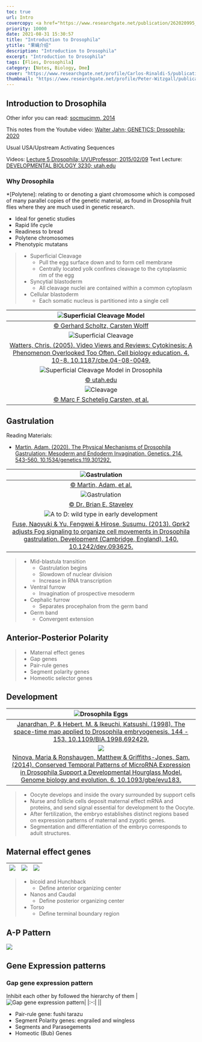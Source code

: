 ```yaml
---
toc: true
url: Intro
covercopy: <a href="https://www.researchgate.net/publication/262020995_Tissue-specific_direct_microtransfer_of_nanomaterials_into_Drosophila_embryos_as_a_versatile_in_vivo_test_bed_for_nanomaterial_toxicity_assessment">© Sasha M Vega Alvarez, et al.</a>
priority: 10000
date: 2021-08-31 15:30:57
title: "Introduction to Drosophila"
ytitle: "果蝇介绍"
description: "Introduction to Drosophila"
excerpt: "Introduction to Drosophila"
tags: [Flies, Drosophila]
category: [Notes, Biology, Dme]
cover: "https://www.researchgate.net/profile/Carlos-Rinaldi-5/publication/262020995/figure/fig1/AS:613984990396433@1523396837556/Drosophila-life-cycle-Notes-all-stages-of-the-Drosophila-life-cycle-are-readily.png"
thumbnail: "https://www.researchgate.net/profile/Peter-Witzgall/publication/230554616/figure/fig1/AS:746407300460547@1554968776346/Drosophila-melanogaster-fruit-flies-mating-on-a-fermenting-grape-berry-Photograph_Q640.jpg"
---
```


## Introduction to Drosophila

Other infor you can read: [socmucimm, 2014](https://www.socmucimm.org/news-media/an-introduction-to-drosophila-melanogaster/)

This notes from the Youtube video: [Walter Jahn; GENETICS: Drosophila; 2020](https://www.youtube.com/playlist?list=PLAC62B8AF32A802F6)

Usual
USA/Upstream Activating Sequences


Videos: [Lecture 5 Drosophila;  UVUProfessor; 2015/02/09](https://www.youtube.com/watch?v=b54DlD0oSR0&list=WL&index=18&t=34s)
Text Lecture: [DEVELOPMENTAL BIOLOGY 3230; utah.edu](https://bastiani.biology.utah.edu/courses/3230/db%20lecture/lectures/a9FlyMaternal.html)

### Why Drosophila

*[Polytene]: relating to or denoting a giant chromosome which is composed of many parallel copies of the genetic material, as found in Drosophila fruit flies where they are much used in genetic research.

- Ideal for genetic studies
- Rapid life cycle
- Readiness to bread
- Polytene chromosomes
- Phenotypic mutatans

>- Superficial Cleavage
>   - Pull the egg surface down and to form cell membrane
>   - Centrally located yolk confines cleavage to the cytoplasmic rim of the egg
>- Syncytial blastoderm
>   - All cleavage nuclei are contained within a common cytoplasm
>- Cellular blastoderm
>   - Each somatic nucleus is partitioned into a single cell


|![Superficial Cleavage Model](https://www.researchgate.net/profile/Carsten-Wolff/publication/269079055/figure/fig2/AS:667784681881606@1536223683575/Schematic-representation-of-cleavage-modes-a-A-generalized-meroblastic-cleavage-of-the.png)|
|:-:|
|[&copy; Gerhard Scholtz, Carsten Wolff](https://www.researchgate.net/figure/Schematic-representation-of-cleavage-modes-a-A-generalized-meroblastic-cleavage-of-the_fig2_269079055)|
|![Superficial Cleavage](https://www.researchgate.net/profile/Chris-Watters-3/publication/7987161/figure/fig4/AS:277756941225990@1443233823335/Confocal-fluorescent-images-of-labeled-nuclei-in-an-early-Drosophila-embryo-during-the.png)|
|[Watters, Chris. (2005). Video Views and Reviews: Cytokinesis: A Phenomenon Overlooked Too Often. Cell biology education. 4. 10-8. 10.1187/cbe.04-08-0049. ](https://www.researchgate.net/publication/7987161_Video_Views_and_Reviews_Cytokinesis_A_Phenomenon_Overlooked_Too_Often)|
|![Superficial Cleavage Model in Drosophila](https://bastiani.biology.utah.edu/courses/3230/db%20lecture/lectures/cleavage/flyCleav.jpg)|
|[&copy; utah.edu](https://bastiani.biology.utah.edu/courses/3230/db%20lecture/lectures/cleavage/?C=M;O=A)|
|![Cleavage](https://www.researchgate.net/profile/Marc-Schetelig/publication/226034448/figure/fig1/AS:669991762411520@1536749892095/Superficial-cleavage-during-insect-development-Comparison-of-the-cellularization-of.png)|
|[&copy; Marc F Schetelig Carsten, et al.](https://www.researchgate.net/figure/Superficial-cleavage-during-insect-development-Comparison-of-the-cellularization-of_fig1_226034448)|

## Gastrulation
Reading Materials:
- [Martin, Adam. (2020). The Physical Mechanisms of Drosophila Gastrulation: Mesoderm and Endoderm Invagination. Genetics. 214. 543-560. 10.1534/genetics.119.301292.](https://www.researchgate.net/publication/339699332_The_Physical_Mechanisms_of_Drosophila_Gastrulation_Mesoderm_and_Endoderm_Invagination)

|![Gastrulation](https://www.researchgate.net/publication/339699332/figure/fig1/AS:865539022942208@1583371992352/Drosophila-gastrulation-overview-A-Flow-chart-showing-the-regulation-of-cell-shape.jpg)|
|:-:|
|[&copy; Martin, Adam, et al.](https://www.researchgate.net/publication/339699332_The_Physical_Mechanisms_of_Drosophila_Gastrulation_Mesoderm_and_Endoderm_Invagination)|
|![Gastrulation](https://www.mun.ca/biology/desmid/brian/BIOL3530/DEVO_02/ch02f03.jpg)|
|[&copy; Dr. Brian E. Staveley](https://www.mun.ca/biology/desmid/brian/BIOL3530/DEVO_02/devo_02.html)|
|![A to D: wild type in early development](https://www.researchgate.net/profile/Susumu-Hirose/publication/256500855/figure/fig2/AS:601691808350217@1520465914584/SEM-analysis-of-Gprk2-mutant-embryos-A-C-SEM-images-of-wild-type-Drosophila-embryos-at.png)|
|[Fuse, Naoyuki & Yu, Fengwei & Hirose, Susumu. (2013). Gprk2 adjusts Fog signaling to organize cell movements in Drosophila gastrulation. Development (Cambridge, England). 140. 10.1242/dev.093625. ](https://www.researchgate.net/figure/SEM-analysis-of-Gprk2-mutant-embryos-A-C-SEM-images-of-wild-type-Drosophila-embryos-at_fig2_256500855)|
>- Mid-blastula transition
>   - Gastrulation begins
>   - Slowdown of nuclear division
>   - Increase in RNA transcription
>- Ventral furrow
>   - Invagination of prospective mesoderm
>- Cephalic furrow
>   - Separates procephalon from the germ band
>- Germ band
>   - Convergent extension


## Anterior-Posterior Polarity
>- Maternal effect genes
>- Gap genes
>- Pair-rule genes
>- Segment polarity genes
>- Homeotic selector genes

## Development

|![Drosophila Eggs](https://www.researchgate.net/profile/Katsushi-Ikeuchi/publication/3758424/figure/fig2/AS:335132926988289@1456913324807/Stage-12-Drosophila-embryo-with-labelled-parts.png)|
|:-:|
|[Janardhan, P. & Hebert, M. & Ikeuchi, Katsushi. (1998). The space-time map applied to Drosophila embryogenesis. 144 - 153. 10.1109/BIA.1998.692429. ](https://www.researchgate.net/publication/3758424_The_space-time_map_applied_to_Drosophila_embryogenesis)|
|![](https://www.researchgate.net/profile/Matthew-Ronshaugen/publication/267756774/figure/fig1/AS:614290172157954@1523469598086/Timing-of-events-during-the-first-16-h-of-Drosophila-virilis-development-a-h-compared.png)|
|[Ninova, Maria & Ronshaugen, Matthew & Griffiths-Jones, Sam. (2014). Conserved Temporal Patterns of MicroRNA Expression in Drosophila Support a Developmental Hourglass Model. Genome biology and evolution. 6. 10.1093/gbe/evu183. ](https://www.researchgate.net/publication/267756774_Conserved_Temporal_Patterns_of_MicroRNA_Expression_in_Drosophila_Support_a_Developmental_Hourglass_Model)|
> - Oocyte develops and inside the ovary surrounded by support cells
>- Nurse and follicle cells deposit maternal effect mRNA and proteins, and send signal essential for development to the Oocyte.
>- After fertilization, the embryo establishes distinct regions based on expression patterns of maternal and zygotic genes.
>- Segmentation and differentiation of the embryo corresponds to adult structures.

## Maternal effect genes
|![](https://player.slideplayer.com/34/8364820/data/images/img20.jpg)|![](https://player.slideplayer.com/34/8364820/data/images/img21.jpg)|![](https://player.slideplayer.com/34/8364820/data/images/img22.jpg)|
|:-|:-|:-|

>- bicoid and Hunchback
>   - Define anterior organizing center
>- Nanos and Caudal
>   - Define posterior organizing center
>- Torso
>   - Define terminal boundary region


## A-P Pattern

![](https://bastiani.biology.utah.edu/courses/3230/db%20lecture/lectures/FlyMaternal/Slide33.jpg)
## Gene Expression patterns

### Gap gene expression pattern

Inhibit each other by followed the hierarchy of them
|![Gap gene expression pattern](http://mol-biol4masters.masters.grkraj.org/html/Developmental_Biology1-Drosophila_files/image036.jpg)|
|:-:|
|[](http://mol-biol4masters.masters.grkraj.org/html/Developmental_Biology1-Drosophila.htm)|

- Pair-rule gene: fushi tarazu
- Segment Polarity genes: engrailed and wingless
- Segments and Parasegements
- Homeotic (Bub) Genes
